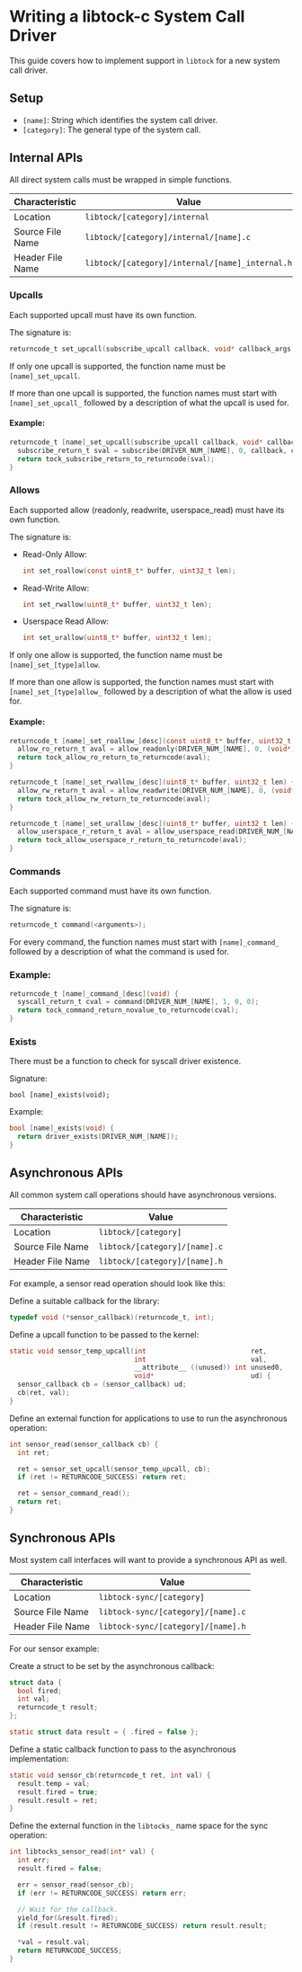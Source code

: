 Writing a libtock-c System Call Driver
======================================

This guide covers how to implement support in `libtock` for a new system call
driver.


## Setup


- `[name]`: String which identifies the system call driver.
- `[category]`: The general type of the system call.


## Internal APIs

All direct system calls must be wrapped in simple functions.

| Characteristic   | Value                                           |
|------------------|-------------------------------------------------|
| Location         | `libtock/[category]/internal`                   |
| Source File Name | `libtock/[category]/internal/[name].c`          |
| Header File Name | `libtock/[category]/internal/[name]_internal.h` |

### Upcalls

Each supported upcall must have its own function.

The signature is:

```c
returncode_t set_upcall(subscribe_upcall callback, void* callback_args);
```

If only one upcall is supported, the function name must be `[name]_set_upcall`.

If more than one upcall is supported, the function names must start with
`[name]_set_upcall_` followed by a description of what the upcall is used for.


#### Example:

```c
returncode_t [name]_set_upcall(subscribe_upcall callback, void* callback_args) {
  subscribe_return_t sval = subscribe(DRIVER_NUM_[NAME], 0, callback, callback_args);
  return tock_subscribe_return_to_returncode(sval);
}
```

### Allows

Each supported allow (readonly, readwrite, userspace_read) must have its own
function.

The signature is:

- Read-Only Allow:
    ```c
    int set_roallow(const uint8_t* buffer, uint32_t len);
    ```

- Read-Write Allow:
    ```c
    int set_rwallow(uint8_t* buffer, uint32_t len);
    ```

- Userspace Read Allow:
    ```c
    int set_urallow(uint8_t* buffer, uint32_t len);
    ```

If only one allow is supported, the function name must be
`[name]_set_[type]allow`.

If more than one allow is supported, the function names must start with
`[name]_set_[type]allow_` followed by a description of what the allow is used
for.

#### Example:

```c
returncode_t [name]_set_roallow_[desc](const uint8_t* buffer, uint32_t len) {
  allow_ro_return_t aval = allow_readonly(DRIVER_NUM_[NAME], 0, (void*) buffer, len);
  return tock_allow_ro_return_to_returncode(aval);
}
```

```c
returncode_t [name]_set_rwallow_[desc](uint8_t* buffer, uint32_t len) {
  allow_rw_return_t aval = allow_readwrite(DRIVER_NUM_[NAME], 0, (void*) buffer, len);
  return tock_allow_rw_return_to_returncode(aval);
}
```

```c
returncode_t [name]_set_urallow_[desc](uint8_t* buffer, uint32_t len) {
  allow_userspace_r_return_t aval = allow_userspace_read(DRIVER_NUM_[NAME], 0, (void*) buffer, len);
  return tock_allow_userspace_r_return_to_returncode(aval);
}
```

### Commands

Each supported command must have its own function.

The signature is:

```c
returncode_t command(<arguments>);
```

For every command, the function names must start with `[name]_command_` followed
by a description of what the command is used for.

### Example:

```c
returncode_t [name]_command_[desc](void) {
  syscall_return_t cval = command(DRIVER_NUM_[NAME], 1, 0, 0);
  return tock_command_return_novalue_to_returncode(cval);
}
```


### Exists

There must be a function to check for syscall driver existence.

Signature:

```
bool [name]_exists(void);
```

Example:

```c
bool [name]_exists(void) {
  return driver_exists(DRIVER_NUM_[NAME]);
}
```


## Asynchronous APIs

All common system call operations should have asynchronous versions.

| Characteristic   | Value                         |
|------------------|-------------------------------|
| Location         | `libtock/[category]`          |
| Source File Name | `libtock/[category]/[name].c` |
| Header File Name | `libtock/[category]/[name].h` |

For example, a sensor read operation should look like this:

Define a suitable callback for the library:

```c
typedef void (*sensor_callback)(returncode_t, int);
```

Define a upcall function to be passed to the kernel:

```c
static void sensor_temp_upcall(int                          ret,
                               int                          val,
                               __attribute__ ((unused)) int unused0,
                               void*                        ud) {
  sensor_callback cb = (sensor_callback) ud;
  cb(ret, val);
}
```

Define an external function for applications to use to run the asynchronous
operation:

```c
int sensor_read(sensor_callback cb) {
  int ret;

  ret = sensor_set_upcall(sensor_temp_upcall, cb);
  if (ret != RETURNCODE_SUCCESS) return ret;

  ret = sensor_command_read();
  return ret;
}
```

## Synchronous APIs

Most system call interfaces will want to provide a synchronous API as well.

| Characteristic   | Value                              |
|------------------|------------------------------------|
| Location         | `libtock-sync/[category]`          |
| Source File Name | `libtock-sync/[category]/[name].c` |
| Header File Name | `libtock-sync/[category]/[name].h` |

For our sensor example:

Create a struct to be set by the asynchronous callback:

```c
struct data {
  bool fired;
  int val;
  returncode_t result;
};

static struct data result = { .fired = false };
```

Define a static callback function to pass to the asynchronous implementation:

```c
static void sensor_cb(returncode_t ret, int val) {
  result.temp = val;
  result.fired = true;
  result.result = ret;
}
```

Define the external function in the `libtocks_` name space for the sync
operation:

```c
int libtocks_sensor_read(int* val) {
  int err;
  result.fired = false;

  err = sensor_read(sensor_cb);
  if (err != RETURNCODE_SUCCESS) return err;

  // Wait for the callback.
  yield_for(&result.fired);
  if (result.result != RETURNCODE_SUCCESS) return result.result;

  *val = result.val;
  return RETURNCODE_SUCCESS;
}
```
